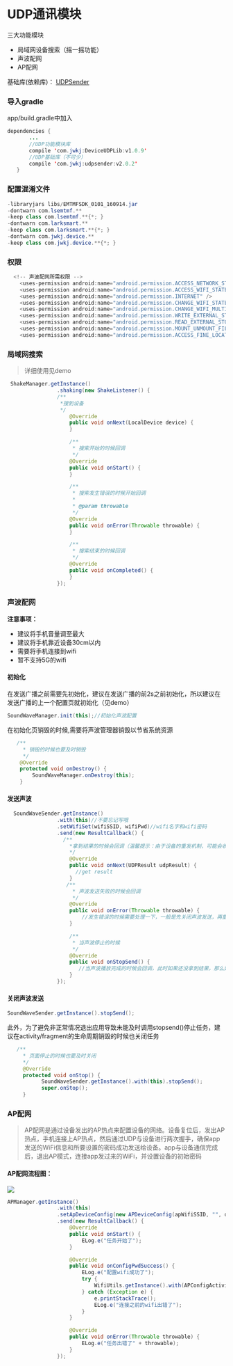 # UDP通讯模块

三大功能模块
- 局域网设备搜索（摇一摇功能）
- 声波配网
- AP配网

基础库(依赖库)： [UDPSender](https://github.com/huangdali/UDPSender)

### 导入gradle
app/build.gradle中加入

```java
dependencies {
       ...
       //UDP功能模块库
       compile 'com.jwkj:DeviceUDPLib:v1.0.9'
       //UDP基础库（不可少）
       compile 'com.jwkj:udpsender:v2.0.2'
   }
```

### 配置混淆文件

```java
-libraryjars libs/EMTMFSDK_0101_160914.jar
-dontwarn com.lsemtmf.**
-keep class com.lsemtmf.**{*; }
-dontwarn com.larksmart.**
-keep class com.larksmart.**{*; }
-dontwarn com.jwkj.device.**
-keep class com.jwkj.device.**{*; }
```

### 权限
```java
  <!-- 声波配网所需权限 -->
    <uses-permission android:name="android.permission.ACCESS_NETWORK_STATE" />
    <uses-permission android:name="android.permission.ACCESS_WIFI_STATE" />
    <uses-permission android:name="android.permission.INTERNET" />
    <uses-permission android:name="android.permission.CHANGE_WIFI_STATE" />
    <uses-permission android:name="android.permission.CHANGE_WIFI_MULTICAST_STATE" />
    <uses-permission android:name="android.permission.WRITE_EXTERNAL_STORAGE" />
    <uses-permission android:name="android.permission.READ_EXTERNAL_STORAGE" />
    <uses-permission android:name="android.permission.MOUNT_UNMOUNT_FILESYSTEMS" />
    <uses-permission android:name="android.permission.ACCESS_FINE_LOCATION"/>
```

### 局域网搜索
>详细使用见demo

```java
 ShakeManager.getInstance()
                .shaking(new ShakeListener() {
                /**
                 *搜到设备
                 */
                    @Override
                    public void onNext(LocalDevice device) {
                    }

                    /**
                     * 搜索开始的时候回调
                     */
                    @Override
                    public void onStart() {
                    }

                    /**
                     * 搜索发生错误的时候开始回调
                     *
                     * @param throwable
                     */
                    @Override
                    public void onError(Throwable throwable) {
                    }

                    /**
                     * 搜索结束的时候回调
                     */
                    @Override
                    public void onCompleted() {
                    }
                });
```

### 声波配网

**注意事项：**
- 建议将手机音量调至最大
- 建议将手机靠近设备30cm以内
- 需要将手机连接到wifi
- 暂不支持5G的wifi


#### 初始化

 在发送广播之前需要先初始化，建议在发送广播的前2s之前初始化，所以建议在发送广播的上一个配置页就初始化（见demo）

 ```java
 SoundWaveManager.init(this);//初始化声波配置
 ```

在初始化页销毁的时候,需要将声波管理器销毁以节省系统资源

```java
   /**
     * 销毁的时候也要及时销毁
     */
    @Override
    protected void onDestroy() {
        SoundWaveManager.onDestroy(this);
    }
```
#### 发送声波

```java
  SoundWaveSender.getInstance()
                .with(this)//不要忘记写哦
                .setWifiSet(wifiSSID, wifiPwd)//wifi名字和wifi密码
                .send(new ResultCallback() {
                  /**
                    *拿到结果的时候会回调（温馨提示：由于设备的重发机制，可能会收到多条重复数据，需自己处理哦）
                    */
                    @Override
                    public void onNext(UDPResult udpResult) {
                      //get result
                    }
                   /**
                     * 声波发送失败的时候会回调
                     */
                    @Override
                    public void onError(Throwable throwable) {
                        //发生错误的时候需要处理一下，一般是先关闭声波发送，再重发
                    }

                    /**
                     * 当声波停止的时候
                     */
                    @Override
                    public void onStopSend() {
                       //当声波播放完成的时候会回调，此时如果还没拿到结果，那么建议在此处重新发送声波
                    }
                });
```

#### 关闭声波发送

```java
SoundWaveSender.getInstance().stopSend();
```


此外，为了避免非正常情况退出应用导致未能及时调用stopsend()停止任务，建议在activity/fragment的生命周期销毁的时候也关闭任务

```java
   /**
     * 页面停止的时候也要及时关闭
     */
     @Override
     protected void onStop() {
           SoundWaveSender.getInstance().with(this).stopSend();
           super.onStop();
     }
```


### AP配网

>AP配网是通过设备发出的AP热点来配置设备的网络。设备复位后，发出AP热点，手机连接上AP热点，然后通过UDP与设备进行两次握手，确保app发送的WiFi信息和所要设置的密码成功发送给设备。app与设备通信完成后，退出AP模式，连接app发过来的WiFi，并设置设备的初始密码

#### AP配网流程图：

![](http://onkrb3tob.bkt.clouddn.com/ap4.png)

```java
APManager.getInstance()
                .with(this)
                .setApDeviceConfig(new APDeviceConfig(apWifiSSID, "", devicePwd))
                .send(new ResultCallback() {
                    @Override
                    public void onStart() {
                        ELog.e("任务开始了");
                    }

                    @Override
                    public void onConfigPwdSuccess() {
                        ELog.e("配置wifi成功了");
                        try {
                            WifiUtils.getInstance().with(APConfigActivity.this).connectWifi(wifiSSID, wifiPwd, wifiType);
                        } catch (Exception e) {
                            e.printStackTrace();
                            ELog.e("连接之前的wifi出错了");
                        }
                    }

                    @Override
                    public void onError(Throwable throwable) {
                        ELog.e("任务出错了" + throwable);
                    }
                });
```


